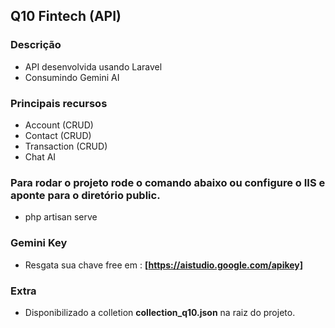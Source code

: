 ## Q10 Fintech (API)

### Descrição

-   API desenvolvida usando Laravel
-   Consumindo Gemini AI

### Principais recursos

-   Account (CRUD)
-   Contact (CRUD)
-   Transaction (CRUD)
-   Chat AI

### Para rodar o projeto rode o comando abaixo ou configure o IIS e aponte para o diretório public.

-   php artisan serve

### Gemini Key

-   Resgata sua chave free em : **[https://aistudio.google.com/apikey]**

### Extra

-   Disponibilizado a colletion **collection_q10.json** na raiz do projeto.
